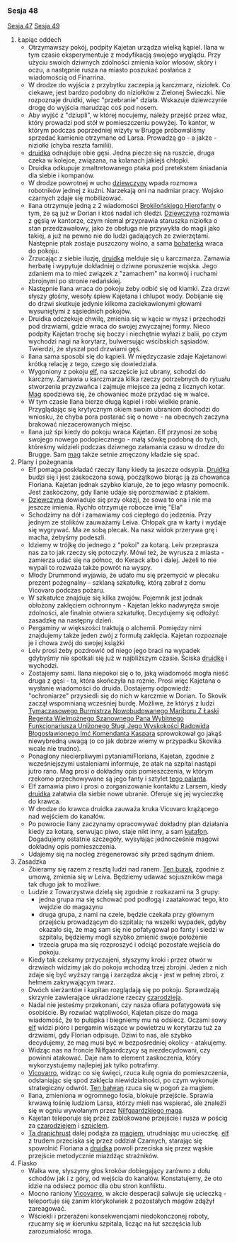 ### Sesja 48
[Sesja 47](#sesja-47) [Sesja 49](#sesja-49)
1. Łapiąc oddech
    - Otrzymawszy pokój, podpity Kajetan urządza wielką kąpiel. Ilana w tym czasie eksperymentuje z modyfikacją swojego wyglądu. Przy użyciu swoich dziwnych zdolności zmienia kolor włosów, skóry i oczu, a następnie rusza na miasto poszukać posłańca z wiadomością od Finarrina.
    - W drodze do wyjścia z przybytku zaczepia ją karczmarz, niziołek. Co ciekawe, jest bardzo podobny do niziołków z Zielonej Świeczki. Nie rozpoznaje druidki, więc "przebranie" działa. Wskazuje dziewczynie drogę do wyjścia marudząc coś pod nosem.
    - Aby wyjść z "dziupli", w której nocujemy, należy przejść przez właz, który prowadzi pod stół w pomieszczeniu powyżej. To kantor, w którym podczas poprzedniej wizyty w Brugge próbowaliśmy sprzedać kamienie otrzymane od Larsa. Prowadzą go - a jakże - niziołki (chyba reszta familii).
    - [druidka](Ilana) odnajduje obie gęsi. Jedna piecze się na ruszcie, druga czeka w kolejce, związana, na kolanach jakiejś chłopki. 
    - Druidka odkupuje zmaltretowanego ptaka pod pretekstem śniadania dla siebie i kompanów.
    - W drodze powrotnej w ucho [dziewczyny](Ilana) wpada rozmowa robotników jednej z kuźni. Narzekają oni na nadmiar pracy. Wojsko czarnych zdaje się mobilizować.
    - Ilana otrzymuje jedną z 2 wiadomości [Brokilońskiego Hierofanty](Finarrin) o tym, że są już w Dorian i ktoś nadal ich śledzi. [Dziewczyna](Ilana) rozmawia z gęsią w kantorze, czym niemal przyprawia staruszka niziołka o stan przedzawałowy, jako że obsługa nie przywykła do magii jako takiej, a już na pewno nie do ludzi gadających ze zwierzętami. Następnie ptak zostaje puszczony wolno, a sama [bohaterka](Ilana) wraca do pokoju.
    - Zrzucając z siebie iluzję, [druidka](Ilana) melduje się u karczmarza. Zamawia herbatę i wypytuje dokładniej o dziwne poruszenie wojska. Jego zdaniem ma to mieć związek z "zamachem" na konwój i ruchami zbrojnymi po stronie redańskiej.
    - Następnie Ilana wraca do pokoju żeby odbić się od klamki. Zza drzwi słyszy głośny, wesoły śpiew Kajetana i chlupot wody. Dobijanie się do drzwi skutkuje jedynie kilkoma zaciekawionymi głowami wysuniętymi z sąsiednich pokojów. 
    - Druidka odczekuje chwilę, zmienia się w kącie w mysz i przechodzi pod drzwiami, gdzie wraca do swojej zwyczajnej formy. Nieco podpity Kajetan trochę się boczy i niechętnie wyłazi z balii, po czym wychodzi nagi na korytarz, bulwersując wścibskich sąsiadów. Twierdzi, że słyszał pod drzwiami gęś.
    - Ilana sama sposobi się do kąpieli. W międzyczasie zdaje Kajetanowi krótką relację z tego, czego się dowiedziała.
    - Wygoniony z pokoju [elf](Kajetan), na szczęście już ubrany, schodzi do karczmy. Zamawia u karczmarza kilka rzeczy potrzebnych do rytuału stworzenia przyzwańca i zajmuje miejsce za jedną z licznych kotar. [Mag](Kajetan) spodziewa się, że chowaniec może przydać się w walce.
    - W tym czasie Ilana bierze długą kąpiel i robi wielkie pranie. Przyglądając się krytycznym okiem swoim ubraniom dochodzi do wniosku, że chyba pora postarać się o nowe - na obecnych zaczyna brakować niezacerowanych miejsc.
    - Ilana już śpi kiedy do pokoju wraca Kajetan. Elf przynosi ze sobą swojego nowego podopiecznego - małą sówkę podobną do tych, któreśmy widzieli podczas dziwnego załamania czasu w drodze do Brugge. Sam [mag](Kajetan) także setnie zmęczony kładzie się spać.
2. Plany i pożegnania
    - Elf pomaga poskładać rzeczy Ilany kiedy ta jeszcze odsypia. [Druidka](Ilana) budzi się i jest zaskoczona sową, początkowo biorąc ją za chowańca Floriana. Kajetan jednak szybko klaruje, że to jego własny pomocnik. Jest zaskoczony, gdy Ilanie udaje się porozmawiać z ptakiem. 
    - [Dziewczyna](Ilana) dowiaduje się przy okazji, że sowa to ona i nie ma jeszcze imienia. Rychło otrzymuje robocze imię "Ela"
    - Schodzimy na dół i zamawiamy coś ciepłego do jedzenia. Przy jednym ze stolików zauważamy Leiva. Chłopak gra w karty i wydaje się wygrywać. Ma ze sobą plecak. Na nasz widok przerywa grę i macha, żebyśmy podeszli. 
    - Idziemy w trójkę do jednego z "pokoi" za kotarą. Leiv przeprasza nas za to jak rzeczy się potoczyły. Mówi też, że wyrusza z miasta - zamierza udać się na północ, do Kerack albo i dalej. Jeżeli to nie wypali to rozważa także powrót na wyspy.
    - Młody Drummond wyjawia, że udało mu się przemycić w plecaku prezent pożegnalny - szklaną szkatułkę, którą zabrał z domu Vicovaro podczas pożaru. 
    - W szkatułce znajduje się kilka zwojów. Pojemnik jest jednak obłożony zaklęciem ochronnym - Kajetan lekko nadwyręża swoje zdolności, ale finalnie otwiera szkatułkę. Decydujemy się odłożyć zasadzkę na następny dzień.
    - Pergaminy w większości traktują o alchemii. Pomiędzy nimi znajdujemy także jeden zwój z formułą zaklęcia. Kajetan rozpoznaje je i chowa zwój do swojej książki
    - Leiv prosi żeby pozdrowić od niego jego braci na wypadek gdybyśmy nie spotkali się już w najbliższym czasie. Ściska [druidkę](Ilana) i wychodzi.
    - Zostajemy sami. Ilana niepokoi się o to, jaką wiadomość mogła nieść druga z gęsi - ta, która skończyła na rożnie. Prosi więc Kajetana o wysłanie wiadomości do druida. Dostajemy odpowiedź: "ochroniarze" przysiedli się do nich w karczmie w Dorian. To Skovik zaczął wspomnianą wcześniej burdę. Możliwe, że któryś z ludzi [Tymaczasowego Burmistrza Nowobudowanego Mariboru Z Łaski Regenta Wielmożnego Szanownego Pana Wybitnego Funkcjonariusza Uniżonego Sługi Jego Wyskokości Radowida Błogosławionego Imć Komendanta Kaspara](Kaspar) sprowokował go jakąś niewybredną uwagą (o co jak dobrze wiemy w przypadku Skovika wcale nie trudno).
    - Ponaglony niecierpliwymi pytaniamiFloriana, Kajetan, zgodnie z wcześniejszymi ustaleniami informuje, że atak na szpital nastąpi jutro rano. Mag prosi o dokładny opis pomieszczenia, w którym rzekomo przechowywane są jego fanty i sztylet [tego palanta](Lars).
    - Elf zamawia piwo i prosi o zorganizowanie kontaktu z Larsem, kiedy [druidka](Ilana) załatwia dla siebie nowe ubranie. Oferuje się jej wycieczkę do krawca.
    - W drodze do krawca druidka zauważa kruka Vicovaro krążącego nad wejściem do kanałów.
    - Po powrocie Ilany zaczynamy opracowywać dokładny plan działania kiedy za kotarą, serwując piwo, staje nikt inny, a sam [kutafon](Lars). Dogadujemy ostatnie szczegóły, wysyłając jednocześnie magowi dokładny opis pomieszczenia.
    - Udajemy się na nocleg zregenerować siły przed sądnym dniem.
2. Zasadzka
    - Zbieramy się razem z resztą ludzi nad ranem. [Ten burak](Lars), zgodnie z umową, zmienia się w Leiva. Będziemy udawać sojuszników maga tak długo jak to możliwe.
    - Ludzie z Towarzystwa dzielą się zgodnie z rozkazami na 3 grupy: 
        - jedna grupa ma się schować pod podłogą i zaatakować tego, kto wejdzie do magazynu 
        - druga grupa, z nami na czele, będzie czekała przy głównym przejściu prowadzącym do szpitala; na wszelki wypadek, gdyby okazało się, że mag sam się nie pofatygował po fanty i siedzi w szpitalu, będziemy mogli szybko zmienić swoje położenie
        - trzecia grupa ma się rozproszyć i odciąć pozostałe wejścia do pokoju.
    - Kiedy tak czekamy przyczajeni, słyszymy kroki i przez otwór w drzwiach widzimy jak do pokoju wchodzą trzej zbrojni. Jeden z nich zdaje się być wyższy rangą i zarządza akcją - jest w pełnej zbroi, z hełmem zakrywającym twarz.
    - Dwóch sierżantów i kapitan rozglądają się po pokoju. Sprawdzają skrzynie zawierające ukradzione rzeczy [czarodzieja](Florian).
    - Nadal nie jesteśmy przekonani, czy nasza ofiara pofatygowała się osobiście. By rozwiać wątpliwości, Kajetan pisze do maga wiadomość, że to pułapka i biegniemy mu na odsiecz. Oczami sowy [elf](Kajetan) widzi pióro i pergamin wiszące w powietrzu w korytarzu tuż za drzwiami, gdy Florian odpisuje. Dziwi to nas, ale szybko decydujemy, że mag musi być w bezpośredniej okolicy - atakujemy.
    - Widząc nas na froncie Nilfgaardczycy są niezdecydowani, czy powinni atakować. Daje nam to element zaskoczenia, który wykorzystujemy najlepiej jak tylko potrafimy.
    - [Vicovarro](Florian), widząc co się święci, rzuca kulę ognia do pomieszczenia, odsłaniając się spod zaklęcia niewidzialności, po czym wykonuje strategiczny odwrót. [Ten bałwan](Lars) rzuca się w pogoń za magiem.
    - Ilana, zmieniona w ogromnego łosia, blokuje przejście. Sprawia krwawą łośnię ludziom Larsa, którzy mieli nas wspierać, ale znaleźli się w ogniu wywołanym przez [Nilfgaardzkiego maga](Florian). 
    - Kajetan teleporuje się przez zablokowane przejście i rusza w pościg za [czarodziejem](Florian) i [szpiclem](Lars).
    - [Ta drapichrust](Lars) dalej podąża za [magiem](Florian), utrudniając mu ucieczkę. [elf](Kajetan) z trudem przeciska się przez oddział Czarnych, starając się spowolnić Floriana a [druidka](Ilana) powoli przeciska się przez wąskie przejście metodycznie miażdżąc strażników.
3. Fiasko
    - Walka wre, słyszymy głos kroków dobiegający zarówno z dołu schodów jak i z góry, od wejścia do kanałów. Konstatujemy, że oto idzie na odsiecz pomoc dla obu stron konfliktu.
    - Mocno raniony [Vicovarro](Florian), w akcie desperacji salwuje się ucieczką - teleportuje się zanim którykolwiek z pozostałych magów zdążył zareagować.
    - Wściekli i przerażeni konsekwencjami niedokończonej roboty, rzucamy się w kierunku szpitala, licząc na łut szczęścia lub zarozumiałość wroga.